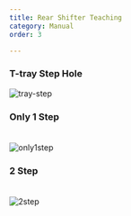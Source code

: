 ```yaml
---
title: Rear Shifter Teaching
category: Manual
order: 3

---
```


### **T-tray Step Hole**  

![tray-step](https://user-images.githubusercontent.com/85915538/125380542-ec26e800-e3c4-11eb-96b0-4b28f3949c25.png)


### **Only 1 Step**  
　  
![only1step](https://user-images.githubusercontent.com/85915538/125393762-1d121780-e3db-11eb-8115-3b931575bda3.png)


### **2 Step**  
　  
![2step](https://user-images.githubusercontent.com/85915538/125394742-ba218000-e3dc-11eb-9817-2a3f28ed0d0f.png)
